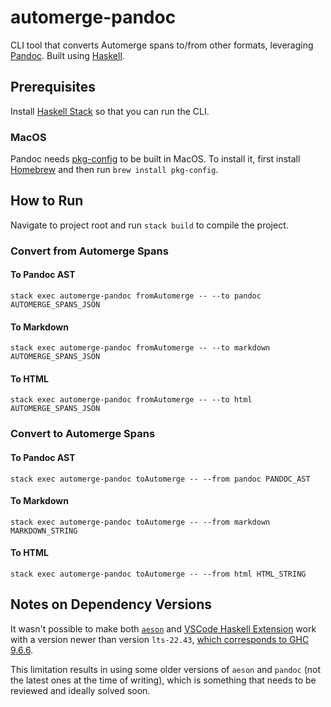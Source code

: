 # automerge-pandoc

CLI tool that converts Automerge spans to/from other formats, leveraging [Pandoc](https://pandoc.org/). Built using [Haskell](https://www.haskell.org/).

## Prerequisites

Install [Haskell Stack](https://docs.haskellstack.org/en/stable/#__tabbed_1_1) so that you can run the CLI.

### MacOS

Pandoc needs [pkg-config](https://formulae.brew.sh/formula/pkgconf) to be built in MacOS. To install it, first install [Homebrew](https://brew.sh/) and then run `brew install pkg-config`.

## How to Run

Navigate to project root and run `stack build` to compile the project.

### Convert from Automerge Spans

#### To Pandoc AST

```
stack exec automerge-pandoc fromAutomerge -- --to pandoc AUTOMERGE_SPANS_JSON
```

#### To Markdown

```
stack exec automerge-pandoc fromAutomerge -- --to markdown AUTOMERGE_SPANS_JSON
```

#### To HTML

```
stack exec automerge-pandoc fromAutomerge -- --to html AUTOMERGE_SPANS_JSON
```

### Convert to Automerge Spans

#### To Pandoc AST

```
stack exec automerge-pandoc toAutomerge -- --from pandoc PANDOC_AST
```

#### To Markdown

```
stack exec automerge-pandoc toAutomerge -- --from markdown MARKDOWN_STRING
```

#### To HTML

```
stack exec automerge-pandoc toAutomerge -- --from html HTML_STRING
```

## Notes on Dependency Versions

It wasn't possible to make both [`aeson`](https://hackage.haskell.org/package/aeson) and [VSCode Haskell Extension](https://marketplace.visualstudio.com/items?itemName=haskell.haskell#supported-ghc-versions) work with a version newer than version `lts-22.43`, [which corresponds to GHC 9.6.6](https://www.stackage.org/).

This limitation results in using some older versions of `aeson` and `pandoc` (not the latest ones at the time of writing), which is something that needs to be reviewed and ideally solved soon.
